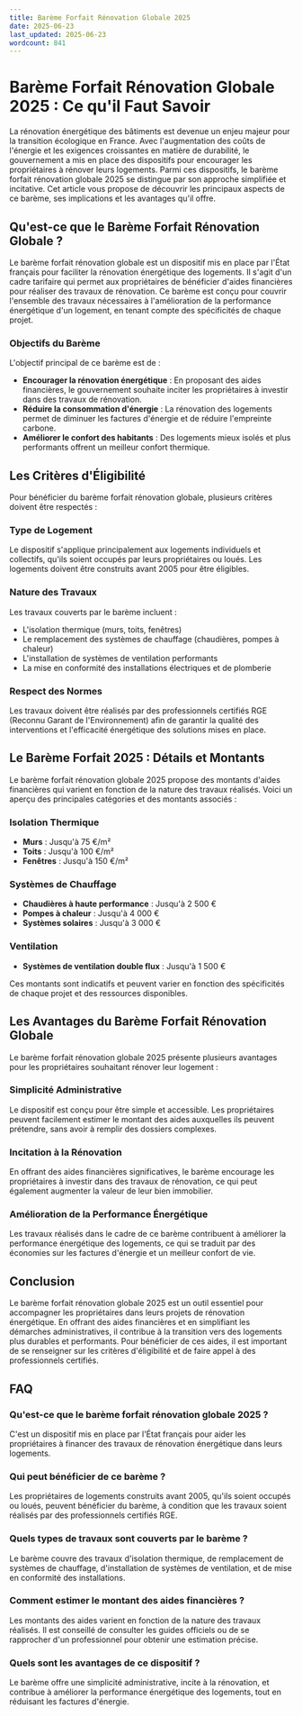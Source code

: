 ```yaml
---
title: Barème Forfait Rénovation Globale 2025
date: 2025-06-23
last_updated: 2025-06-23
wordcount: 841
---
```


# Barème Forfait Rénovation Globale 2025 : Ce qu'il Faut Savoir

La rénovation énergétique des bâtiments est devenue un enjeu majeur pour la transition écologique en France. Avec l'augmentation des coûts de l'énergie et les exigences croissantes en matière de durabilité, le gouvernement a mis en place des dispositifs pour encourager les propriétaires à rénover leurs logements. Parmi ces dispositifs, le barème forfait rénovation globale 2025 se distingue par son approche simplifiée et incitative. Cet article vous propose de découvrir les principaux aspects de ce barème, ses implications et les avantages qu'il offre.

## Qu'est-ce que le Barème Forfait Rénovation Globale ?

Le barème forfait rénovation globale est un dispositif mis en place par l'État français pour faciliter la rénovation énergétique des logements. Il s'agit d'un cadre tarifaire qui permet aux propriétaires de bénéficier d'aides financières pour réaliser des travaux de rénovation. Ce barème est conçu pour couvrir l'ensemble des travaux nécessaires à l'amélioration de la performance énergétique d'un logement, en tenant compte des spécificités de chaque projet.

### Objectifs du Barème

L'objectif principal de ce barème est de :

- **Encourager la rénovation énergétique** : En proposant des aides financières, le gouvernement souhaite inciter les propriétaires à investir dans des travaux de rénovation.
- **Réduire la consommation d'énergie** : La rénovation des logements permet de diminuer les factures d'énergie et de réduire l'empreinte carbone.
- **Améliorer le confort des habitants** : Des logements mieux isolés et plus performants offrent un meilleur confort thermique.

## Les Critères d'Éligibilité

Pour bénéficier du barème forfait rénovation globale, plusieurs critères doivent être respectés :

### Type de Logement

Le dispositif s'applique principalement aux logements individuels et collectifs, qu'ils soient occupés par leurs propriétaires ou loués. Les logements doivent être construits avant 2005 pour être éligibles.

### Nature des Travaux

Les travaux couverts par le barème incluent :

- L'isolation thermique (murs, toits, fenêtres)
- Le remplacement des systèmes de chauffage (chaudières, pompes à chaleur)
- L'installation de systèmes de ventilation performants
- La mise en conformité des installations électriques et de plomberie

### Respect des Normes

Les travaux doivent être réalisés par des professionnels certifiés RGE (Reconnu Garant de l'Environnement) afin de garantir la qualité des interventions et l'efficacité énergétique des solutions mises en place.

## Le Barème Forfait 2025 : Détails et Montants

Le barème forfait rénovation globale 2025 propose des montants d'aides financières qui varient en fonction de la nature des travaux réalisés. Voici un aperçu des principales catégories et des montants associés :

### Isolation Thermique

- **Murs** : Jusqu'à 75 €/m²
- **Toits** : Jusqu'à 100 €/m²
- **Fenêtres** : Jusqu'à 150 €/m²

### Systèmes de Chauffage

- **Chaudières à haute performance** : Jusqu'à 2 500 €
- **Pompes à chaleur** : Jusqu'à 4 000 €
- **Systèmes solaires** : Jusqu'à 3 000 €

### Ventilation

- **Systèmes de ventilation double flux** : Jusqu'à 1 500 €

Ces montants sont indicatifs et peuvent varier en fonction des spécificités de chaque projet et des ressources disponibles.

## Les Avantages du Barème Forfait Rénovation Globale

Le barème forfait rénovation globale 2025 présente plusieurs avantages pour les propriétaires souhaitant rénover leur logement :

### Simplicité Administrative

Le dispositif est conçu pour être simple et accessible. Les propriétaires peuvent facilement estimer le montant des aides auxquelles ils peuvent prétendre, sans avoir à remplir des dossiers complexes.

### Incitation à la Rénovation

En offrant des aides financières significatives, le barème encourage les propriétaires à investir dans des travaux de rénovation, ce qui peut également augmenter la valeur de leur bien immobilier.

### Amélioration de la Performance Énergétique

Les travaux réalisés dans le cadre de ce barème contribuent à améliorer la performance énergétique des logements, ce qui se traduit par des économies sur les factures d'énergie et un meilleur confort de vie.

## Conclusion

Le barème forfait rénovation globale 2025 est un outil essentiel pour accompagner les propriétaires dans leurs projets de rénovation énergétique. En offrant des aides financières et en simplifiant les démarches administratives, il contribue à la transition vers des logements plus durables et performants. Pour bénéficier de ces aides, il est important de se renseigner sur les critères d'éligibilité et de faire appel à des professionnels certifiés.

## FAQ

### Qu'est-ce que le barème forfait rénovation globale 2025 ?

C'est un dispositif mis en place par l'État français pour aider les propriétaires à financer des travaux de rénovation énergétique dans leurs logements.

### Qui peut bénéficier de ce barème ?

Les propriétaires de logements construits avant 2005, qu'ils soient occupés ou loués, peuvent bénéficier du barème, à condition que les travaux soient réalisés par des professionnels certifiés RGE.

### Quels types de travaux sont couverts par le barème ?

Le barème couvre des travaux d'isolation thermique, de remplacement de systèmes de chauffage, d'installation de systèmes de ventilation, et de mise en conformité des installations.

### Comment estimer le montant des aides financières ?

Les montants des aides varient en fonction de la nature des travaux réalisés. Il est conseillé de consulter les guides officiels ou de se rapprocher d'un professionnel pour obtenir une estimation précise.

### Quels sont les avantages de ce dispositif ?

Le barème offre une simplicité administrative, incite à la rénovation, et contribue à améliorer la performance énergétique des logements, tout en réduisant les factures d'énergie.